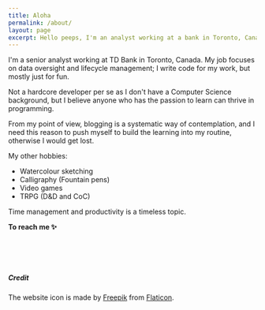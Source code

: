 ```yaml
---
title: Aloha
permalink: /about/
layout: page
excerpt: Hello peeps, I'm an analyst working at a bank in Toronto, Canada. This blog for documentation about my programming journey, running on jekyll, hosting on Github Pages and using theme [klise](https://github.com/piharpi/jekyll-klise).
---
```


I'm a senior analyst working at TD Bank in Toronto, Canada. My job focuses on data oversight and lifecycle management; I write code for my work, but mostly just for fun.

Not a hardcore developer per se as I don't have a Computer Science background, but I believe anyone who has the passion to learn can thrive in programming.

From my point of view, blogging is a systematic way of contemplation, and I need this reason to push myself to build the learning into my routine, otherwise I would get lost.

My other hobbies:

- Watercolour sketching
- Calligraphy (Fountain pens)
- Video games
- TRPG (D&D and CoC)

Time management and productivity is a timeless topic.

**To reach me ✨** &nbsp;&nbsp;&nbsp;&nbsp;
<a href="https://www.linkedin.com/in/asterhu/"><i class="fab fa-linkedin-in"></i></a>&nbsp;&nbsp;&nbsp;&nbsp;
<a href="https://github.com/hasturhu"><i class="fab fa-github"></i></a>&nbsp;&nbsp;&nbsp;&nbsp;
<a href="mailto:{{ site.author.email }}"><i class="far fa-envelope-open"></i></a>

<br><br><br>

##### Credit

The website icon is made by [Freepik](https://www.freepik.com) from [Flaticon](https://www.flaticon.com/).